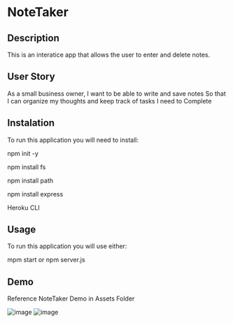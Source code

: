# NoteTaker

## Description

This is an interatice app that allows the user to enter and delete notes. 

## User Story

 As a small business owner,
 I want to be able to write and save notes
 So that I can organize my thoughts and keep track of tasks I need to Complete 
 
 ## Instalation 
 
 To run this application you will need to install:
 
 npm init -y
 
 npm install fs
 
 npm install path
 
 npm install express
 
 Heroku CLI
 
 ## Usage
 
 To run this application you will use either:
 
 mpm start
 or 
 npm server.js
 
 ## Demo
 
 Reference NoteTaker Demo in Assets Folder
 
 ![image](https://user-images.githubusercontent.com/36391381/167271741-813d006a-e8a6-4a9c-abbf-09b6658ace5b.png)
 ![image](https://user-images.githubusercontent.com/36391381/167271759-703473ef-dd66-4f7d-b75f-c1e552aa35fe.png)


